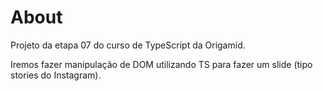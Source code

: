 # About

Projeto da etapa 07 do curso de TypeScript da Origamid.

Iremos fazer manipulação de DOM utilizando TS para fazer um slide (tipo stories do Instagram).